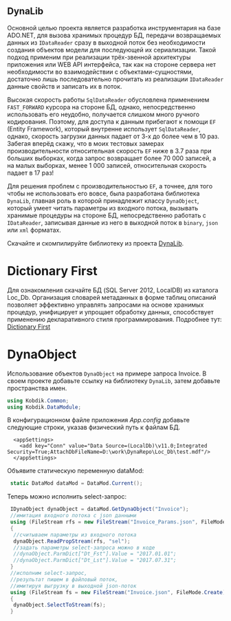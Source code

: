 ## DynaLib

Основной целью проекта является разработка инструментария на базе ADO.NET, для вызова хранимых процедур БД, передачи возвращаемых данных из `IDataReader` сразу в выходной поток без необходимости создания объектов модели для последующей их сериализации. Такой подход применим при реализации трёх-звенной архитектуры приложения или WEB API интерфейса, так как на стороне сервера нет необходимости во взаимодействии с объектами-сущностями, достаточно лишь последовательно прочитать из реализации `IDataReader` данные свойств и записать их в поток.

Высокая скорость работы `SqlDataReader` обусловлена применением `FAST_FORWARD` курсора на стороне БД, однако, непосредственно использовать его неудобно, получается слишком много ручного кодирования. Поэтому, для доступа к данным прибегают к помощи `EF` (Entity Framework), который внутренне использует `SqlDataReader`, однако, скорость загрузки данных падает от 3-х до более чем в 10 раз. Забегая вперёд скажу, что в моих тестовых замерах производительности относительная скорость `EF` ниже в 3.7 раза при больших выборках, когда запрос возвращает более 70 000 записей, а на малых выборках, менее 1 000 записей, относительная скорость падает в 17 раз!

Для решения проблем с производительностью `EF`, а точнее, для того чтобы не использовать его вовсе, была разработана библиотека `DynaLib`, главная роль в которой принадлежит классу `DynaObject`, который умеет читать параметры из входного потока, вызывать хранимые процедуры на стороне БД, непосредственно работать с `IDataReader`, записывая данные из него в выходной поток в `binary`, `json` или `xml` форматах.

Скачайте и скомпилируйте библиотеку из проекта [DynaLib](https://github.com/Kobdik/DynaRepo/tree/master/DynaLib). 

# Dictionary First

Для ознакомления скачайте БД (SQL Server 2012, LocalDB) из каталога Loc_Db. Организация словарей метаданных в форме таблиц описаний позволяет эффективно управлять запросами на основе хранимых процедур, унифицирует и упрощает обработку данных, способствует применению декларативного стиля программирования. Подробнее тут: [Dictionary First](https://github.com/Kobdik/DynaRepo/blob/master/docs/Dictionary.md)

# DynaObject

Использование объектов `DynaObject` на примере запроса Invoice. В своем проекте добавьте ссылку на библиотеку `DynaLib`, затем добавьте пространства имен.
```csharp
using Kobdik.Common;
using Kobdik.DataModule;
```
В конфигурационном файле приложения *App.config* добавьте следующие строки, указав физический путь к файлам БД.
```
  <appSettings>
    <add key="Conn" value="Data Source=(LocalDb)\v11.0;Integrated Security=True;AttachDbFileName=D:\work\DynaRepo\Loc_Db\test.mdf"/>
  </appSettings>
```
Объявите статическую переменную dataMod:
```csharp
 static DataMod dataMod = DataMod.Current();
```
Теперь можно исполнить select-запрос:
```csharp
 IDynaObject dynaObject = dataMod.GetDynaObject("Invoice");
 //имитация входного потока с json данными
 using (FileStream rfs = new FileStream("Invoice_Params.json", FileMode.Open))
 {
  //считываем параметры из входного потока
  dynaObject.ReadPropStream(rfs, "sel");
  //задать параметры select-запроса можно в коде 
  //dynaObject.ParmDict["Dt_Fst"].Value = "2017.01.01";
  //dynaObject.ParmDict["Dt_Lst"].Value = "2017.07.31";
 }
 //исполним select-запрос, 
 //результат пишем в файловый поток,
 //имитируя выгрузку в выходной json-поток
 using (FileStream fs = new FileStream("Invoice.json", FileMode.Create))
 {
  dynaObject.SelectToStream(fs);
 }
```

